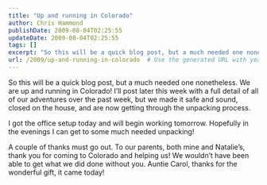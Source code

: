 ```yaml
---
title: "Up and running in Colorado"
author: Chris Hammond
publishDate: 2009-08-04T02:25:55
updateDate: 2009-08-04T02:25:55
tags: []
excerpt: "So this will be a quick blog post, but a much needed one nonetheless. We are up and running in Colorado! I’ll post later this week with a full detail of all of our adventures over the past week, but we made it safe and sound, closed on the house, and are now getting through the unpacking process.  I got the office setup today and will begin working tomorrow. Hopefully in the evenings I can get to some much needed unpacking!   A couple of thanks must go out. To our parents, both mine and Natalie’s, thank you for coming to Colorado and helping us! We wouldn’t have been able to get what we did done without you. Auntie Carol, thanks for the wonderful gift, it came today!"
url: /2009/up-and-running-in-colorado  # Use the generated URL with year
---
```

<p>So this will be a quick blog post, but a much needed one nonetheless. We are up and running in Colorado! I’ll post later this week with a full detail of all of our adventures over the past week, but we made it safe and sound, closed on the house, and are now getting through the unpacking process.</p>  <p>I got the office setup today and will begin working tomorrow. Hopefully in the evenings I can get to some much needed unpacking! </p>  <p>A couple of thanks must go out. To our parents, both mine and Natalie’s, thank you for coming to Colorado and helping us! We wouldn’t have been able to get what we did done without you. Auntie Carol, thanks for the wonderful gift, it came today!</p>
